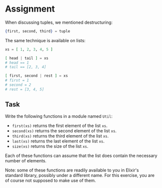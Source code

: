 # Assignment

When discussing tuples, we mentioned destructuring:

```elixir
{first, second, third} = tuple
```

The same technique is available on lists:

```elixir
xs = [ 1, 2, 3, 4, 5 ]

[ head | tail ] = xs
# head == 1
# tail == [2, 3, 4]

[ first, second | rest ] = xs
# first = 1
# second = 2
# rest = [3, 4, 5]
```

## Task

Write the following functions in a module named `Util`:

* `first(xs)` returns the first element of the list `xs`.
* `second(xs)` returns the second element of the list `xs`.
* `third(xs)` returns the third element of the list `xs`.
* `last(xs)` returns the last element of the list `xs`.
* `size(xs)` returns the size of the list `xs`.

Each of these functions can assume that the list
does contain the necessary number of elements.

Note: some of these functions are readily available to
you in Elixir's standard library, possibly under a different name.
For this exercise, you are of course not supposed
to make use of them.
